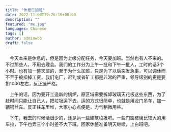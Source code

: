 ```yaml
---
title: "休息日加班"
date: 2022-11-08T19:26:10+08:00
description: ""
featured: "me.jpg"
languages: Chinese
tags: []
author: adminwbb
draft: false
---
```


&ensp;&ensp;今天本来是休息的，但是因为上级分配任务，今天要加班。当然也有人不来的。不过那些人，不用去理会。我们的工作分为上午一批和下午一批人，工时的话3个小时。也有加一整天班的，至于为什么加班，只是为了以后突发急事，可以调休而不至于被扣掉工资，我们电厂，迟到或者矿工都是非常的严重，领导级别的更是要扣1000左右，反正挺严格。

&ensp;&ensp;上午的话，因为要开工造新的锅炉，原区域需要拆卸玻璃天花板这些东西，为了赶时间只能让自己人，把垃圾运下去。运的方式很简单，也就是用龙门吊车，加一辆钢丝车。反正往车里堆，大家小心点便是，力气稍微用些。

&ensp;&ensp;下午，我去的时候活很少的，还是运一些建筑垃圾吧。一些门窗玻璃比较大的用车拉，下午也弄三个小时差不大下班。回家休整准备明天继续，上白班吧。